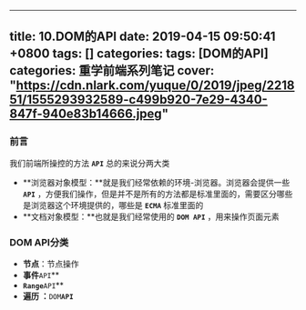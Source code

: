 
---
title: 10.DOM的API
date: 2019-04-15 09:50:41 +0800
tags: []
categories: 
tags: [DOM的API]  
categories: 重学前端系列笔记
cover: "https://cdn.nlark.com/yuque/0/2019/jpeg/221851/1555293932589-c499b920-7e29-4340-847f-940e83b14666.jpeg"
---

<a name="df368884"></a>
### 前言
我们前端所操控的方法 **`API`** 总的来说分两大类
* **浏览器对象模型：**就是我们经常依赖的环境-浏览器。浏览器会提供一些  **`API`** ，方便我们操作，但是并不是所有的方法都是标准里面的，需要区分哪些是浏览器这个环境提供的，哪些是 **`ECMA`** 标准里面的
* **文档对象模型：**也就是我们经常使用的 **`DOM API`** ，用来操作页面元素

<a name="872043b1"></a>
### DOM API分类
* **节点**：节点操作
* **事件**`API`** 
* **`Range`**`API`** 
* **遍历 ：**`DOM`**`API`** 

